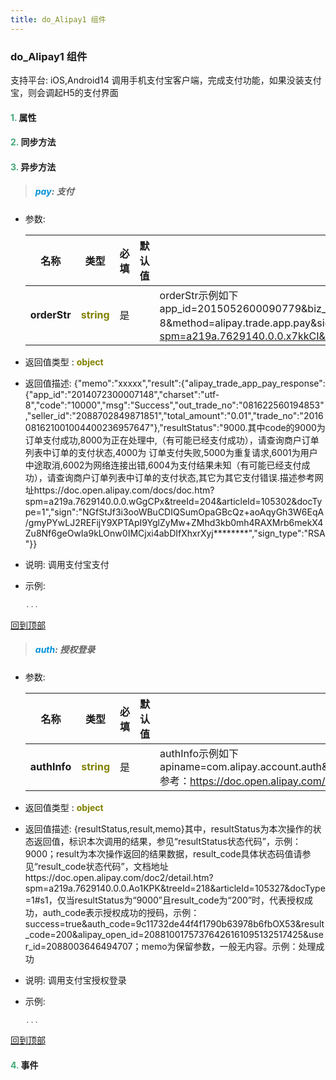 ```yaml
---
title: do_Alipay1 组件
---
```


### do_Alipay1 组件

 支持平台: iOS,Android14
 调用手机支付宝客户端，完成支付功能，如果没装支付宝，则会调起H5的支付界面

#### <font color ='#40A977'>**1.**</font> 属性

#### <font color ='#40A977'>**2.**</font> 同步方法

#### <font color ='#40A977'>**3.**</font> 异步方法

>##### <font color ='#0092db'>**pay**</font>: 支付

- 参数:

  名称 | 类型 |必填|默认值|说明
  ---- |-------------  |--------------|--------|------
  **orderStr** |<font color ='#808000'>**string**</font> | 是 | |orderStr示例如下app_id=2015052600090779&biz_content=%7B%22timeout_express%22%3A%2230m%22%2C%22seller_id%22%3A%22%22%2C%22product_code%22%3A%22QUICK_MSECURITY_PAY%22%2C%22total_amount%22%3A%220.02%22%2C%22subject%22%3A%221%22%2C%22body%22%3A%22%E6%88%91%E6%98%AF%E6%B5%8B%E8%AF%95%E6%95%B0%E6%8D%AE%22%2C%22out_trade_no%22%3A%22314VYGIAGG7ZOYY%22%7D&charset=utf-8&method=alipay.trade.app.pay&sign_type=RSA&timestamp=2016-08-15%2012%3A12%3A15&version=1.0&sign=MsbylYkCzlfYLy9PeRwUUIg9nZPeN9SfXPNavUCroGKR5Kqvx0nEnd3eRmKxJuthNUx4ERCXe552EV9PfwexqW%2B1wbKOdYtDIb4%2B7PL3Pc94RZL0zKaWcaY3tSL89%2FuAVUsQuFqEJdhIukuKygrXucvejOUgTCfoUdwTi7z%2BZzQ%3D参数说明见 https://doc.open.alipay.com/doc2/detail.htm?spm=a219a.7629140.0.0.x7kkCI&treeId=204&articleId=105465&docType=1
- 返回值类型 : <font color ='#808000'>**object**</font>
- 返回值描述: {"memo":"xxxxx","result":{"alipay_trade_app_pay_response":{"app_id":"2014072300007148","charset":"utf-8","code":"10000","msg":"Success","out_trade_no":"081622560194853","seller_id":"2088702849871851","total_amount":"0.01","trade_no":"2016081621001004400236957647"},"resultStatus":"9000.其中code的9000为订单支付成功,8000为正在处理中,（有可能已经支付成功），请查询商户订单列表中订单的支付状态,4000为 订单支付失败,5000为重复请求,6001为用户中途取消,6002为网络连接出错,6004为支付结果未知（有可能已经支付成功），请查询商户订单列表中订单的支付状态,其它为其它支付错误.描述参考网址https://doc.open.alipay.com/docs/doc.htm?spm=a219a.7629140.0.0.wGgCPx&treeId=204&articleId=105302&docType=1","sign":"NGfStJf3i3ooWBuCDIQSumOpaGBcQz+aoAqyGh3W6EqA/gmyPYwLJ2REFijY9XPTApI9YglZyMw+ZMhd3kb0mh4RAXMrb6mekX4Zu8Nf6geOwIa9kLOnw0IMCjxi4abDIfXhxrXyj********","sign_type":"RSA"}}
- 说明: 调用支付宝支付
- 示例:

  ```javascript
  ...

  ```

[回到顶部](#top)

>##### <font color ='#0092db'>**auth**</font>: 授权登录

- 参数:

  名称 | 类型 |必填|默认值|说明
  ---- |-------------  |--------------|--------|------
  **authInfo** |<font color ='#808000'>**string**</font> | 是 | |authInfo示例如下apiname=com.alipay.account.auth&app_id=xxxxx&app_name=mc&auth_type=AUTHACCOUNT&biz_type=openservice&method=alipay.open.auth.sdk.code.get&pid=xxxxx&product_id=APP_FAST_LOGIN&scope=kuaijie&sign_type=RSA2&target_id=20141225xxxx&sign=fMcp4GtiM6rxSIeFnJCVePJKV43eXrUP86CQgiLhDHH2u%2FdN75eEvmywc2ulkm7qKRetkU9fbVZtJIqFdMJcJ9Yp%2BJI%2FF%2FpESafFR6rB2fRjiQQLGXvxmDGVMjPSxHxVtIqpZy5FDoKUSjQ2%2FILDKpu3%2F%2BtAtm2jRw1rUoMhgt0%3D 参考：https://doc.open.alipay.com/docs/doc.htm?spm=a219a.7629140.0.0.GRGqgT&treeId=218&articleId=105325&docType=1
- 返回值类型 : <font color ='#808000'>**object**</font>
- 返回值描述: {resultStatus,result,memo}其中，resultStatus为本次操作的状态返回值，标识本次调用的结果，参见“resultStatus状态代码”，示例：9000；result为本次操作返回的结果数据，result_code具体状态码值请参见“result_code状态代码”，文档地址https://doc.open.alipay.com/doc2/detail.htm?spm=a219a.7629140.0.0.Ao1KPK&treeId=218&articleId=105327&docType=1#s1，仅当resultStatus为“9000”且result_code为“200”时，代表授权成功，auth_code表示授权成功的授码，示例：success=true&auth_code=9c11732de44f4f1790b63978b6fbOX53&result_code=200&alipay_open_id=20881001757376426161095132517425&user_id=2088003646494707；memo为保留参数，一般无内容。示例：处理成功
- 说明: 调用支付宝授权登录
- 示例:

  ```javascript
  ...

  ```

[回到顶部](#top)


#### <font color ='#40A977'>**4.**</font> 事件


